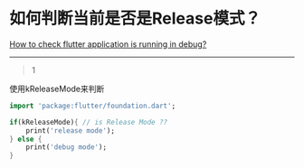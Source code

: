 # 如何判断当前是否是Release模式？
[How to check flutter application is running in debug?](https://stackoverflow.com/questions/49707028/how-to-check-flutter-application-is-running-in-debug)

___



> 1

使用kReleaseMode来判断

```dart
import 'package:flutter/foundation.dart';
```

```dart
if(kReleaseMode){ // is Release Mode ??
    print('release mode');
} else {
    print('debug mode');
}
```





